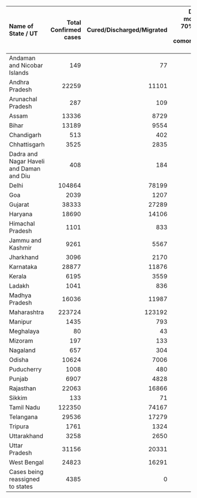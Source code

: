 | Name of State / UT                       |   Total Confirmed cases |   Cured/Discharged/Migrated |   Deaths ( more than 70% cases due to comorbidities ) |
|:-----------------------------------------|------------------------:|----------------------------:|------------------------------------------------------:|
| Andaman and Nicobar Islands              |                     149 |                          77 |                                                     0 |
| Andhra Pradesh                           |                   22259 |                       11101 |                                                   264 |
| Arunachal Pradesh                        |                     287 |                         109 |                                                     2 |
| Assam                                    |                   13336 |                        8729 |                                                    16 |
| Bihar                                    |                   13189 |                        9554 |                                                   107 |
| Chandigarh                               |                     513 |                         402 |                                                     7 |
| Chhattisgarh                             |                    3525 |                        2835 |                                                    14 |
| Dadra and Nagar Haveli and Daman and Diu |                     408 |                         184 |                                                     0 |
| Delhi                                    |                  104864 |                       78199 |                                                  3213 |
| Goa                                      |                    2039 |                        1207 |                                                     8 |
| Gujarat                                  |                   38333 |                       27289 |                                                  1993 |
| Haryana                                  |                   18690 |                       14106 |                                                   282 |
| Himachal Pradesh                         |                    1101 |                         833 |                                                    11 |
| Jammu and Kashmir                        |                    9261 |                        5567 |                                                   149 |
| Jharkhand                                |                    3096 |                        2170 |                                                    22 |
| Karnataka                                |                   28877 |                       11876 |                                                   470 |
| Kerala                                   |                    6195 |                        3559 |                                                    27 |
| Ladakh                                   |                    1041 |                         836 |                                                     1 |
| Madhya Pradesh                           |                   16036 |                       11987 |                                                   629 |
| Maharashtra                              |                  223724 |                      123192 |                                                  9448 |
| Manipur                                  |                    1435 |                         793 |                                                     0 |
| Meghalaya                                |                      80 |                          43 |                                                     1 |
| Mizoram                                  |                     197 |                         133 |                                                     0 |
| Nagaland                                 |                     657 |                         304 |                                                     0 |
| Odisha                                   |                   10624 |                        7006 |                                                    48 |
| Puducherry                               |                    1008 |                         480 |                                                    14 |
| Punjab                                   |                    6907 |                        4828 |                                                   178 |
| Rajasthan                                |                   22063 |                       16866 |                                                   482 |
| Sikkim                                   |                     133 |                          71 |                                                     0 |
| Tamil Nadu                               |                  122350 |                       74167 |                                                  1700 |
| Telangana                                |                   29536 |                       17279 |                                                   324 |
| Tripura                                  |                    1761 |                        1324 |                                                     1 |
| Uttarakhand                              |                    3258 |                        2650 |                                                    46 |
| Uttar Pradesh                            |                   31156 |                       20331 |                                                   845 |
| West Bengal                              |                   24823 |                       16291 |                                                   827 |
| Cases being reassigned to states         |                    4385 |                           0 |                                                     0 |
